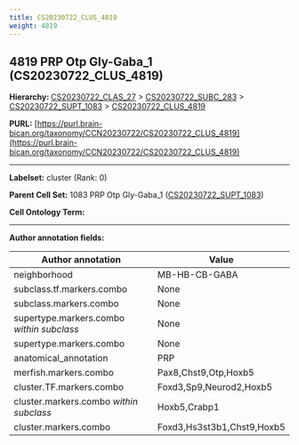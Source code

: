 ```yaml
---
title: CS20230722_CLUS_4819
weight: 4819
---
```

## 4819 PRP Otp Gly-Gaba_1 (CS20230722_CLUS_4819)
<b>Hierarchy: </b>
[CS20230722_CLAS_27](../CS20230722_CLAS_27) >
[CS20230722_SUBC_283](../CS20230722_SUBC_283) >
[CS20230722_SUPT_1083](../CS20230722_SUPT_1083) >
[CS20230722_CLUS_4819](../CS20230722_CLUS_4819)

**PURL:** [https://purl.brain-bican.org/taxonomy/CCN20230722/CS20230722_CLUS_4819](https://purl.brain-bican.org/taxonomy/CCN20230722/CS20230722_CLUS_4819)

---


**Labelset:** cluster (Rank: 0)

**Parent Cell Set:** 1083 PRP Otp Gly-Gaba_1 ([CS20230722_SUPT_1083](../CS20230722_SUPT_1083))



**Cell Ontology Term:** 

[MARKER GENES.]: #


---

[TRANSFERRED ANNOTATIONS.]: #


[AUTHOR ANNOTATION FIELDS.]: #


**Author annotation fields:**

| Author annotation | Value |
|-------------------|-------|
|neighborhood|MB-HB-CB-GABA|
|subclass.tf.markers.combo|None|
|subclass.markers.combo|None|
|supertype.markers.combo _within subclass_|None|
|supertype.markers.combo|None|
|anatomical_annotation|PRP|
|merfish.markers.combo|Pax8,Chst9,Otp,Hoxb5|
|cluster.TF.markers.combo|Foxd3,Sp9,Neurod2,Hoxb5|
|cluster.markers.combo _within subclass_|Hoxb5,Crabp1|
|cluster.markers.combo|Foxd3,Hs3st3b1,Chst9,Hoxb5|
